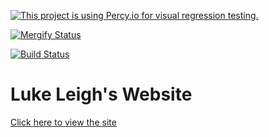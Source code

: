 [![This project is using Percy.io for visual regression testing.](https://percy.io/static/images/percy-badge.svg)](https://percy.io/Leigh-Services/blog-site)

[![Mergify Status][mergify-status]][mergify]

[mergify]: https://mergify.io
[mergify-status]: https://img.shields.io/endpoint.svg?url=https://gh.mergify.io/badges/BanterBoy/BanterBoy.github.io&style=flat

[![Build Status](https://dev.azure.com/banterboy0316/banterboy/_apis/build/status/BanterBoy.BanterBoy.github.io?branchName=master)](https://dev.azure.com/banterboy0316/banterboy/_build/latest?definitionId=2&branchName=master)

# Luke Leigh's Website

[Click here to view the site](https://blog.lukeleigh.com)
